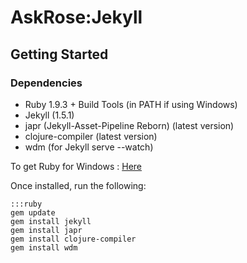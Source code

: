 # AskRose:Jekyll

## Getting Started

### Dependencies

- Ruby 1.9.3 + Build Tools (in PATH if using Windows)
- Jekyll (1.5.1)
- japr (Jekyll-Asset-Pipeline Reborn) (latest version)
- clojure-compiler (latest version)
- wdm (for Jekyll serve --watch)

To get Ruby for Windows : [Here](rubyinstaller.org)

Once installed, run the following:

    :::ruby
    gem update
    gem install jekyll
    gem install japr
    gem install clojure-compiler
    gem install wdm
